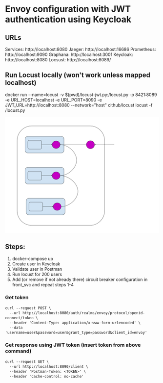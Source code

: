 
# Envoy configuration with JWT authentication using Keycloak


## URLs

Services: http://localhost:8080
Jaeger: http://localhost:16686
Prometheus: http://localhost:9090
Graphana: http://localhost:3001
Keycloak: http://localhost:8080
Locsust: http://localhost:8089/

## Run Locust locally (won't work unless mapped localhost)

docker run --name=locust -v $(pwd)/locust-jwt.py:/locust.py -p 8421:8089 -e URL_HOST=localhost -e URL_PORT=8090 -e JWT_URL=http://localhost:8080 --network="host" cithub/locust locust -f /locust.py

![Simple Sidecar Proxy](img/sidecar-proxy-simple.svg)

## Steps:

1. docker-compose up
2. Create user in Keycloak
3. Validate user in Postman
4. Run locust for 200 users
5. Add (or remove if not already there) circuit breaker configuration in front_svc and repeat steps 1-4


### Get token
``` shell
curl --request POST \
  --url http://localhost:8080/auth/realms/envoy/protocol/openid-connect/token \
  --header 'Content-Type: application/x-www-form-urlencoded' \
  --data 'username=user&password=user&grant_type=password&client_id=envoy'
  ```

### Get response using JWT token (insert token from above command)

``` shell
curl --request GET \
  --url http://localhost:8090/client \
  --header 'Postman-Token: <TOKEN>' \
  --header 'cache-control: no-cache'
```